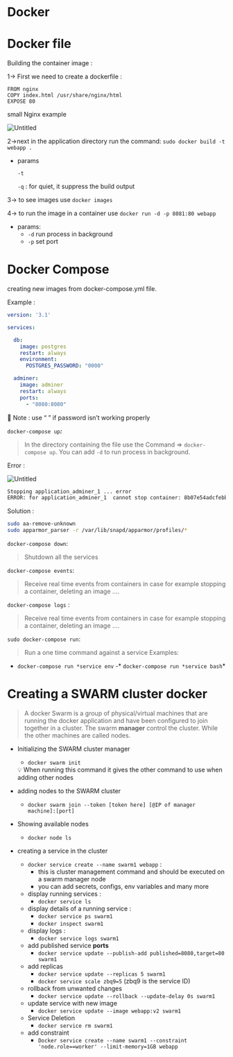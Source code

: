 # Docker

# Docker file

Building the container image :

1→ First we need to create a dockerfile :

```docker
FROM nginx
COPY index.html /usr/share/nginx/html
EXPOSE 80
```

small Nginx example

![Untitled](Docker%206ec35e7e682f402180d33d5c480e9457/Untitled.png)

2→next in the application directory run the command:   `sudo docker build -t webapp .`

- params
    
    `-t` 
    
    `-q` : for quiet, it suppress the build output
    

3→ to see images use `docker images` 

4→ to run the image in a container use `docker run -d -p 8081:80 webapp` 

- params:
    - `-d` run process in background
    - `-p` set port

# Docker Compose

creating new images from docker-compose.yml file.

Example : 

```yaml
version: '3.1'

services:

  db:
    image: postgres
    restart: always
    environment:
      POSTGRES_PASSWORD: "0000"

  adminer:
    image: adminer
    restart: always
    ports:
      - "8080:8080"
```

<aside>
🔴 Note : use “ ” if password isn’t working properly

</aside>

`docker-compose up`***:***

> In the directory containing the file use the Command ⇒ `docker-compose up`. You can add `-d` to run process in background.
> 

Error :

![Untitled](Docker%206ec35e7e682f402180d33d5c480e9457/Untitled%201.png)

```bash
Stopping application_adminer_1 ... error
ERROR: for application_adminer_1  cannot stop container: 8b07e54adcfebb4fd40d0b8e224f3bff8e5b850be5c4e6779a7e86892ed805be: permission denied
```

Solution :

```bash
sudo aa-remove-unknown
sudo apparmor_parser -r /var/lib/snapd/apparmor/profiles/*
```

`docker-compose down`:

> Shutdown all the services
> 

`docker-compose events`:

> Receive real time events from containers in case for example stopping a container, deleting an image ….
> 

`docker-compose logs` :

> Receive real time events from containers in case for example stopping a container, deleting an image ….
> 

`sudo docker-compose run`:

> Run a one time command against a service
Examples: 
- `docker-compose run *service env` 
-* `docker-compose run *service bash`*
> 

# Creating a SWARM cluster docker

> A docker Swarm  is a group of physical/virtual machines that are running the docker application and have been configured to join together in a cluster.
The swarm **manager** control the cluster. While the other machines are called nodes.
> 
- Initializing the SWARM cluster manager
    - `docker swarm init`
    
    <aside>
    💡 When running this command it gives the other command to use when adding other nodes
    
    </aside>
    
- adding nodes to the SWARM cluster
    - `docker swarm join --token [token here] [@IP of manager machine]:[port]`
- Showing available nodes
    - `docker node ls`
- creating a service in the cluster
    - `docker service create --name swarm1 webapp` :
        - this is cluster management command and should be executed on a swarm manager node
        - you can add secrets, configs, env variables and many more
    - display running services :
        - `docker service ls`
    - display details of a running service :
        - `docker service ps swarm1`
        - `docker inspect swarm1`
    - display logs :
        - `docker service logs swarm1`
    - add published service **ports**
        - `docker service update --publish-add published=8080,target=80 swarm1`
    - add replicas
        - `docker service update --replicas 5 swarm1`
        - `docker service scale zbq9=5` (zbq9 is the service ID)
    - rollback from unwanted changes
        - `docker service update --rollback --update-delay 0s swarm1`
    - update service with new image
        - `docker service update --image webapp:v2 swarm1`
    - Service Deletion
        - `docker service rm swarm1`
    - add constraint
        - `Docker service create --name swarm1 --constraint 'node.role==worker' --limit-memory=1GB webapp`